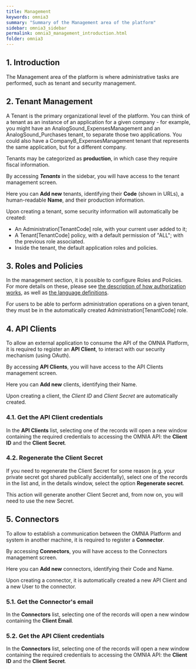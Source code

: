 ```yaml
---
title: Management
keywords: omnia3
summary: "Summary of the Management area of the platform"
sidebar: omnia3_sidebar
permalink: omnia3_management_introduction.html
folder: omnia3
---
```



## 1. Introduction

The Management area of the platform is where administrative tasks are performed, such as tenant and security management.

## 2. Tenant Management

A Tenant is the primary organizational level of the platform. You can think of a tenant as an instance of an application for a given company - for example, you might have an AnalogSound_ExpensesManagement and an AnalogSound_Purchases tenant, to separate those two applications. You could also have a CompanyB_ExpensesManagement tenant that represents the same application, but for a different company.

Tenants may be categorized as **production**, in which case they require fiscal information.

By accessing **_Tenants_** in the sidebar, you will have access to the tenant management screen.

Here you can **Add new** tenants, identifying their **Code** (shown in URLs), a human-readable **Name**, and their production information.

Upon creating a tenant, some security information will automatically be created:
- An Administration[TenantCode] role, with your current user added to it;
- A Tenant[TenantCode] policy, with a default permission of "ALL"; with the previous role associated.
- Inside the tenant, the default application roles and policies.

## 3. Roles and Policies

In the management section, it is possible to configure Roles and Policies. For more details on these, please see [the description of how authorization works](omnia3_authorization.html), as well as [the language definitions](omnia3_languages_sml.html).

For users to be able to perform administration operations on a given tenant, they must be in the automatically created Administration[TenantCode] role.

## 4. API Clients
To allow an external application to consume the API of the OMNIA Platform, it is required to register an **API Client**, to interact with our security mechanism (using OAuth).

By accessing **API Clients**, you will have access to the API Clients management screen.

Here you can **Add new** clients, identifying their Name.

Upon creating a client, the *Client ID* and *Client Secret* are automatically created. 

### 4.1. Get the API Client credentials
In the **API Clients** list, selecting one of the records will open a new window containing the required credentials to accessing the OMNIA API: the **Client ID** and the **Client Secret**.

### 4.2. Regenerate the Client Secret
If you need to regenerate the Client Secret for some reason (e.g. your private secret got shared publically accidentally), select one of the records in the list and, in the details window, select the option **Regenerate secret**.

This action will generate another Client Secret and, from now on, you will need to use the new Secret.


## 5. Connectors
To allow to establish a communication between the OMNIA Platform and system in another machine, it is required to register a **Connector**.

By accessing **Connectors**, you will have access to the Connectors management screen.

Here you can **Add new** connectors, identifying their Code and Name.

Upon creating a connector, it is automatically created a new API Client and a new User to the connector.

### 5.1. Get the Connector's email
In the **Connectors** list, selecting one of the records will open a new window containing the **Client Email**.

### 5.2. Get the API Client credentials
In the **Connectors** list, selecting one of the records will open a new window containing the required credentials to accessing the OMNIA API: the **Client ID** and the **Client Secret**.